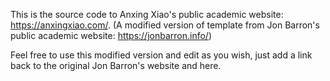 This is the source code to Anxing Xiao's public academic website: https://anxingxiao.com/. (A modified version of template from Jon Barron's public academic website: https://jonbarron.info/)

Feel free to use this modified version and edit as you wish, just add a link back to the original Jon Barron's website and here.
